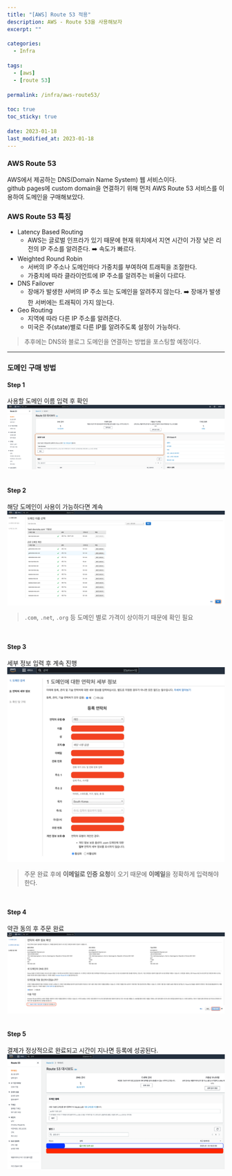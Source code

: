 ```yaml
---
title: "[AWS] Route 53 적용"
description: AWS - Route 53을 사용해보자
excerpt: ""

categories:
  - Infra

tags:
  - [aws]
  - [route 53]

permalink: /infra/aws-route53/

toc: true
toc_sticky: true

date: 2023-01-18
last_modified_at: 2023-01-18
---
```


### AWS Route 53
AWS에서 제공하는 DNS(Domain Name System) 웹 서비스이다.<br>
github pages에 custom domain을 연결하기 위해 먼저 AWS Route 53 서비스를 이용하여 도메인을 구매해보았다.

### AWS Route 53 특징
* Latency Based Routing
  * AWS는 글로벌 인프라가 있기 때문에 현재 위치에서 지연 시간이 가장 낮은 리전의 IP 주소를 알려준다. ➡️ 속도가 빠르다.
* Weighted Round Robin
  * 서버의 IP 주소나 도메인마다 가중치를 부여하여 트래픽을 조절한다.
  * 가중치에 따라 클라이언트에 IP 주소를 알려주는 비율이 다르다.
* DNS Failover
  * 장애가 발생한 서버의 IP 주소 또는 도메인을 알려주지 않는다. ➡️ 장애가 발생한 서버에는 트래픽이 가지 않는다.
* Geo Routing
  * 지역에 따라 다른 IP 주소를 알려준다.
  * 미국은 주(state)별로 다른 IP를 알려주도록 설정이 가능하다.

> 추후에는 DNS와 블로그 도메인을 연결하는 방법을 포스팅할 예정이다.

* * *

### 도메인 구매 방법
#### Step 1
사용할 도메인 이름 입력 후 확인
![과정1](/assets/images/posts/route53/1.png "과정1")
<br>
<br>

#### Step 2
해당 도메인이 사용이 가능하다면 계속
![과정2](/assets/images/posts/route53/2.png "과정2")
> `.com`, `.net`, `.org` 등 도메인 별로 가격이 상이하기 때문에 확인 필요

<br>

#### Step 3
세부 정보 입력 후 계속 진행
![과정3](/assets/images/posts/route53/3.png "과정3")
> 주문 완료 후에 **이메일로 인증 요청**이 오기 때문에 **이메일**을 정확하게 입력해야 한다.

<br>

#### Step 4
약관 동의 후 주문 완료
![과정4](/assets/images/posts/route53/4.png "과정4")
<br>
<br>

#### Step 5
결제가 정상적으로 완료되고 시간이 지나면 등록에 성공된다.
![과정5](/assets/images/posts/route53/5.png "과정5")